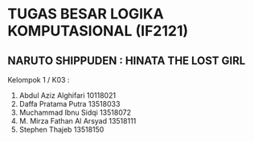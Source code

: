 # TUGAS BESAR LOGIKA KOMPUTASIONAL (IF2121)

## NARUTO SHIPPUDEN : HINATA THE LOST GIRL
Kelompok 1 / K03 :

1. Abdul Aziz Alghifari				10118021
2. Daffa Pratama Putra 				13518033
3. Muchammad Ibnu Sidqi 			13518072
4. M. Mirza Fathan Al Arsyad		13518111
5. Stephen Thajeb	 				13518150
